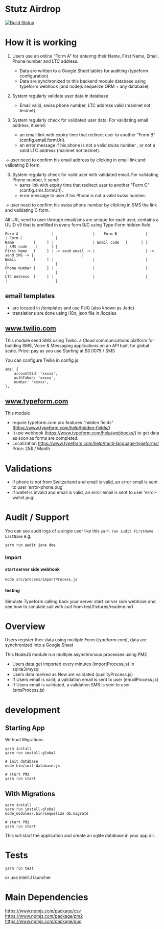 # Stutz Airdrop 

[![Build Status](https://travis-ci.org/StutzCoin/airdrop.svg?branch=master)](https://travis-ci.org/StutzCoin/airdrop)

# How it is working

1. Users use an online "Form A" for entering their Name, First Name, Email, Phone number and LTC address. 
   * Data are written to a Google Sheet tables for auditing (typeform configuration)
   * Data are synchronized to this backend module database using typeform webhook (and nodejs sequelize ORM + any database).
   
2. System regularly validate user data in database
   * Email valid, swiss phone number, LTC address valid (mainnet not testnet)
   
3. System regularly check for validated user data. For validating email address, it send: 
   * an email link with expiry time that redirect user to another "Form B" (config.email.formUrl). 
   * an error message if his phone is not a valid swiss number , or not a valid LTC address (mainnet not testnet).
 
 -> user need to confirm his email address by clicking in email link and validating B form.
   
3. System regularly check for valid user with validated email. For validating Phone number, it send: 
   * asms link with expiry time that redirect user to another "Form C" (config.sms.formUrl). 
   * error message to user if his Phone is not a valid swiss number.
    
 -> user need to confirm his swiss phone number by clicking in SMS the link and validating C form.
       
All URL send to user through email/sms are unique for each user, contains a UUID v5 that is prefilled in every form B/C using Type-Form hidden field.

```
Form A               |                  |    Form B             |                | Form C               |
Name         [     ] |                  | Email code   [      ] |                | SMS code    [      ] |
First Name   [     ] | -> send email -> |                       | -> send SMS -> |                      |
Email        [     ] |                  |                       |                |                      |
Phone Number [     ] |                  |                       |                |                      |
LTC Address  [     ] |                  |                       |                |                      |
```

## email templates
* are located in /templates and use PUG (also known as Jade)
* translations are done using i18n, json file in /locales

## www.twilio.com
This module send SMS using Twilio: a Cloud communications platform for building SMS, Voice & Messaging applications on an API built for global scale. 
Price: pay as you use Starting at $0.0075 / SMS

You can configure Twilio in config.js
```
sms: {
    accountSid: 'xxxxx',
    authToken: 'xxxxx',
    number: 'xxxxx',
},
```

## www.typeform.com
This module 
* require typeform.com pro features "hidden fields" (https://www.typeform.com/help/hidden-fields/)
* It use webhook (https://www.typeform.com/help/webhooks/) to get data as soon as forms are completed.
* Localization https://www.typeform.com/help/multi-language-typeforms/
Price: 25$ / Month

# Validations
* if phone is not from Switzerland and email is valid, an error email is sent to user 'error-phone.pug'
* if wallet is invalid and email is valid, an error email is sent to user 'error-wallet.pug'

# Audit / Support
You can see audit logs of a single user like this `yarn run audit FirstName LastName`
e.g.
```
yarn run audit jane doe
```
### Import

#### start server side webhook
```
node src/process/importProcess.js
```

#### testing
Simulate Typeform calling back your server
start server side webhook and see how to simulate call with curl from test/fixtures/readme.md

# Overview

Users register their data using multiple Form (typeform.com), data are synchronized into a Google Sheet

This NodeJS module run multiple asynchronous processes using PM2

* Users data get imported every minutes (importProcess.js) in sqlite3/mysql
* Users data marked as New are validated (qualityProcess.js)
* If Users email is valid, a validation email is sent to user (emailProcess.js)
* If Users email is validated, a validation SMS is sent to user (smsProcess.js)

# development
## Starting App

Without Migrations
```
yarn install
yarn run install-global

# init database
node bin/init-database.js

# start PM2
yarn run start
```

## With Migrations
```
yarn install
yarn run install-global
node_modules/.bin/sequelize db:migrate

# start PM2
yarn run start
```
This will start the application and create an sqlite database in your app dir.

# Tests
```
yarn run test
```

or use intelliJ launcher


# Main Dependencies
https://www.npmjs.com/package/csv
https://www.npmjs.com/package/pm2
https://www.npmjs.com/package/pug
